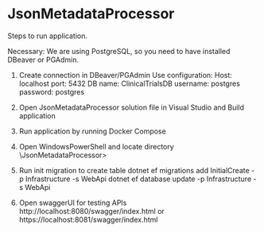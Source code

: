 # JsonMetadataProcessor
Steps to run application.

Necessary: We are using PostgreSQL, so you need to have installed DBeaver or PGAdmin.

1. Create connection in DBeaver/PGAdmin
Use configuration:
Host: localhost
port: 5432
DB name: ClinicalTrialsDB
username: postgres
password: postgres

2. Open JsonMetadataProcessor solution file in Visual Studio and Build application

3. Run application by running Docker Compose

4. Open WindowsPowerShell and locate directory \JsonMetadataProcessor>

5. Run init migration to create table
dotnet ef migrations add InitialCreate -p Infrastructure -s WebApi
dotnet ef database update -p Infrastructure -s WebApi

6. Open swaggerUI for testing APIs
http://localhost:8080/swagger/index.html
or
https://localhost:8081/swagger/index.html


